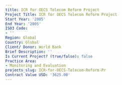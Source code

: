 ```yaml
---
title: ICR for OECS Telecom Reform Project
Project Title: ICR for OECS Telecom Reform Project
Start Year: '2005'
End Year: '2005'
ISO3 Code:
- ''
Region: Global
Country: Global
Client/ Donor: World Bank
Brief Description: ''
Is Current Project? (true/false): false
Practice Area:
- Monitoring and Evaluation
projects_slug: ICR-for-OECS-Telecom-Reform-Pr
Contract Value USD: '3625.00'
---
```


